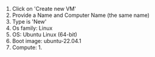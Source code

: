 1. Click on 'Create new VM'
2. Provide a Name and Computer Name (the same name)
3. Type is 'New'
4. Os family: Linux
5. OS: Ubuntu Linux (64-bit)
6. Boot image: ubuntu-22.04.1
7. Compute:
   1. 